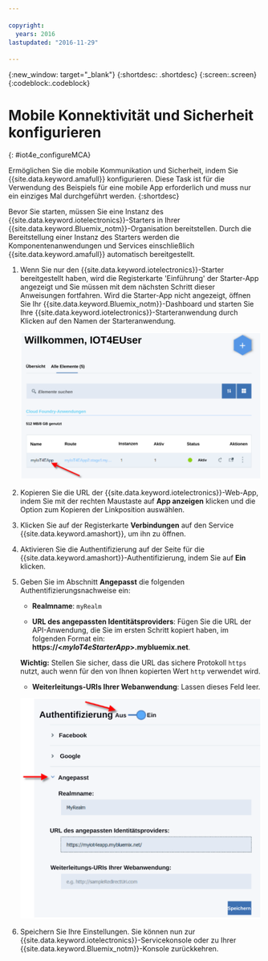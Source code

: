 ```yaml
---

copyright:
  years: 2016
lastupdated: "2016-11-29"

---
```



<!-- Common attributes used in the template are defined as follows: -->
{:new_window: target="\_blank"}
{:shortdesc: .shortdesc}
{:screen:.screen}
{:codeblock:.codeblock}

# Mobile Konnektivität und Sicherheit konfigurieren
{: #iot4e_configureMCA}

Ermöglichen Sie die mobile Kommunikation und Sicherheit, indem Sie {{site.data.keyword.amafull}} konfigurieren. Diese Task ist für die Verwendung des Beispiels für eine mobile App erforderlich und muss nur ein einziges Mal durchgeführt werden.
{:shortdesc}

Bevor Sie starten, müssen Sie eine Instanz des {{site.data.keyword.iotelectronics}}-Starters in Ihrer {{site.data.keyword.Bluemix_notm}}-Organisation
 bereitstellen. Durch die Bereitstellung einer Instanz des Starters werden die Komponentenanwendungen und Services einschließlich {{site.data.keyword.amafull}} automatisch bereitgestellt.

1. Wenn Sie nur den {{site.data.keyword.iotelectronics}}-Starter bereitgestellt haben, wird die Registerkarte 'Einführung' der Starter-App angezeigt und Sie müssen mit dem nächsten Schritt dieser Anweisungen fortfahren. Wird die Starter-App nicht angezeigt, öffnen Sie Ihr {{site.data.keyword.Bluemix_notm}}-Dashboard und starten Sie Ihre {{site.data.keyword.iotelectronics}}-Starteranwendung durch Klicken auf den Namen der Starteranwendung.

    ![{{site.data.keyword.iotelectronics}} im Dashboard](images/IoT4E_bm_dashboard.svg "{{site.data.keyword.iotelectronics}} im Dashboard")

2. Kopieren Sie die URL der {{site.data.keyword.iotelectronics}}-Web-App, indem Sie mit der rechten Maustaste auf **App anzeigen** klicken und die Option zum Kopieren der Linkposition auswählen.

3. Klicken Sie auf der Registerkarte **Verbindungen** auf den Service {{site.data.keyword.amashort}}, um ihn zu öffnen.

3. Aktivieren Sie die Authentifizierung auf der Seite für die {{site.data.keyword.amashort}}-Authentifizierung, indem Sie auf **Ein** klicken.

4. Geben Sie im Abschnitt **Angepasst** die folgenden Authentifizierungsnachweise ein:

    - **Realmname**: `myRealm`

    - **URL des angepassten Identitätsproviders**: Fügen Sie die URL der API-Anwendung, die Sie im ersten Schritt kopiert haben, im folgenden Format ein:   **https://<*myIoT4eStarterApp*>.mybluemix.net**.  

    **Wichtig:** Stellen Sie sicher, dass die URL das sichere Protokoll `https` nutzt, auch wenn für den von Ihnen kopierten Wert `http` verwendet wird.

    - **Weiterleitungs-URIs Ihrer Webanwendung**: Lassen dieses Feld leer.

   ![{{site.data.keyword.amashort}} konfigurieren.](images/MCA_config_pg.svg "{{site.data.keyword.amashort}}-Seite zur Authentifizierung")  

5. Speichern Sie Ihre Einstellungen. Sie können nun zur {{site.data.keyword.iotelectronics}}-Servicekonsole oder zu Ihrer {{site.data.keyword.Bluemix_notm}}-Konsole zurückkehren.
